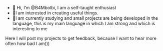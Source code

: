 - 👋 Hi, I’m @B4Mbolbi, I am a self-taught enthusiast
- 👀I am interested in creating useful things.
- 🌱I am currently studying and small projects are being developed in the language, this is my main language in which I am strong and which is interesting to me

Here I will post my projects to get feedback, because I want to hear more often how bad I am)))


